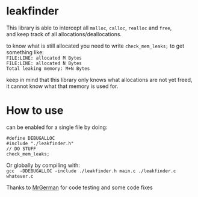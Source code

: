 # leakfinder
 This library is able to intercept all `malloc`, `calloc`, `realloc` and `free`,  
 and keep track of all allocations/deallocations.  

 to know what is still allocated you need to write `check_mem_leaks;` to get something like:  
 `FILE:LINE: allocated M Bytes`  
 `FILE:LINE: allocated N Bytes`   
 `Total leaking memory: M+N Bytes`  
 
 keep in mind that this library only knows what allocations are not yet freed,  
 it cannot know what that memory is used for.
 
 
# How to use  
 can be enabled for a single file by doing:
 ```
 #define DEBUGALLOC
 #include "./leakfinder.h"
 // DO STUFF
 check_mem_leaks;
 ```  
 Or globally by compiling with:  
 `gcc  -DDEBUGALLOC -include ./leakfinder.h main.c ./leakfinder.c whatever.c `
 
 Thanks to [MrGerman](https://github.com/pfhaupt) for code testing and some code fixes